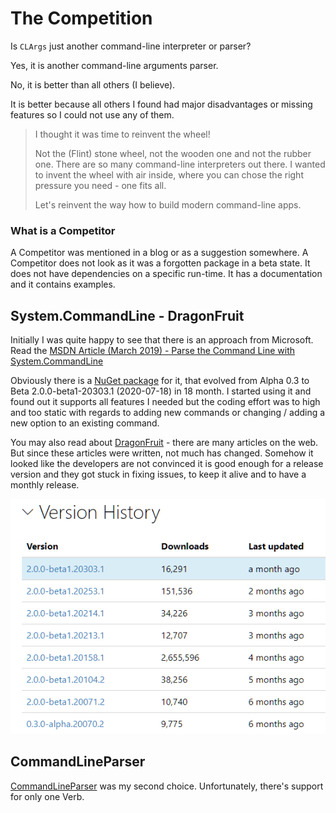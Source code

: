 # The Competition

Is `CLArgs` just another command-line interpreter or parser?

Yes, it is another command-line arguments parser.

No, it is better than all others \(I believe\).

It is better because all others I found had major disadvantages or missing features so I could not use any of them.

> I thought it was time to reinvent the wheel!
>
> Not the \(Flint\) stone wheel, not the wooden one and not the rubber one. There are so many command-line interpreters out there. I wanted to invent the wheel with air inside, where you can chose the right pressure you need - one fits all.
>
> Let's reinvent the way how to build modern command-line apps.

### What is a Competitor

A Competitor was mentioned in a blog or as a suggestion somewhere. A Competitor does not look as it was a forgotten package in a beta state. It does not have dependencies on a specific run-time. It has a documentation and it contains examples.

## System.CommandLine - DragonFruit

Initially I was quite happy to see that there is an approach from Microsoft. Read the [MSDN Article \(March 2019\) - Parse the Command Line with System.CommandLine](https://docs.microsoft.com/archive/msdn-magazine/2019/march/net-parse-the-command-line-with-system-commandline)

Obviously there is a [NuGet package](https://www.nuget.org/packages/System.CommandLine) for it, that evolved from Alpha 0.3 to Beta 2.0.0-beta1-20303.1 \(2020-07-18\) in 18 month. I started using it and found out it supports all features I needed but the coding effort was to high and too static with regards to adding new commands or changing / adding a new option to an existing command.

You may also read about [DragonFruit](https://github.com/dotnet/command-line-api) - there are many articles on the web. But since these articles were written, not much has changed. Somehow it looked like the developers are not convinced it is good enough for a release version and they got stuck in fixing issues, to keep it alive and to have a monthly release.

![](../.gitbook/assets/image-20200718111519325.png)

## CommandLineParser

[CommandLineParser](https://www.nuget.org/packages/CommandLineParser/) was my second choice. Unfortunately, there's support for only one Verb.


